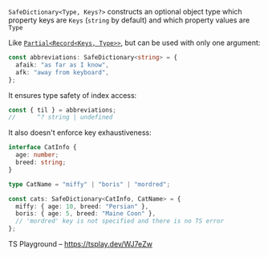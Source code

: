 `SafeDictionary<Type, Keys?>` constructs an optional object type which property keys are `Keys` (`string` by default)
and which property values are `Type`

Like [`Partial<Record<Keys, Type>>`](https://www.typescriptlang.org/docs/handbook/utility-types.html#recordkeys-type),
but can be used with only one argument:

```ts
const abbreviations: SafeDictionary<string> = {
  afaik: "as far as I know",
  afk: "away from keyboard",
};
```

It ensures type safety of index access:

```ts
const { til } = abbreviations;
//      ^? string | undefined
```

It also doesn't enforce key exhaustiveness:

```ts
interface CatInfo {
  age: number;
  breed: string;
}

type CatName = "miffy" | "boris" | "mordred";

const cats: SafeDictionary<CatInfo, CatName> = {
  miffy: { age: 10, breed: "Persian" },
  boris: { age: 5, breed: "Maine Coon" },
  // 'mordred' key is not specified and there is no TS error
};
```

TS Playground – https://tsplay.dev/WJ7eZw
